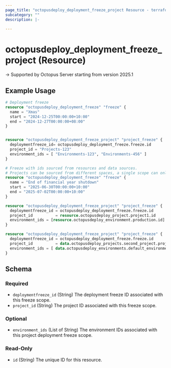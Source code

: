 ```yaml
---
page_title: "octopusdeploy_deployment_freeze_project Resource - terraform-provider-octopusdeploy"
subcategory: ""
description: |-
  
---
```


# octopusdeploy_deployment_freeze_project (Resource)



-> Supported by Octopus Server starting from version 2025.1

## Example Usage

```terraform
# Deployment freeze
resource "octopusdeploy_deployment_freeze" "freeze" {
  name = "Xmas"
  start = "2024-12-25T00:00:00+10:00"
  end = "2024-12-27T00:00:00+08:00"
}


resource "octopusdeploy_deployment_freeze_project" "project_freeze" {
  deploymentfreeze_id= octopusdeploy_deployment_freeze.freeze.id
  project_id = "Projects-123"
  environment_ids = [ "Environments-123", "Environments-456" ]
}

# Freeze with ids sourced from resources and data sources. 
# Projects can be sourced from different spaces, a single scope can only reference projects and environments from the same space.
resource "octopusdeploy_deployment_freeze" "freeze" {
  name = "End of financial year shutdown"
  start = "2025-06-30T00:00:00+10:00"
  end = "2025-07-02T00:00:00+10:00"
}

resource "octopusdeploy_deployment_freeze_project" "project_freeze" {
  deploymentfreeze_id = octopusdeploy_deployment_freeze.freeze.id
  project_id          = resource.octopusdeploy_project.project1.id
  environment_ids = [resource.octopusdeploy_environment.production.id]
}

resource "octopusdeploy_deployment_freeze_project" "project_freeze" {
  deploymentfreeze_id = octopusdeploy_deployment_freeze.freeze.id
  project_id          = data.octopusdeploy_projects.second_project.projects[0].id
  environment_ids = [ data.octopusdeploy_environments.default_environment.environments[0].id ]
}
```
<!-- schema generated by tfplugindocs -->
## Schema

### Required

- `deploymentfreeze_id` (String) The deployment freeze ID associated with this freeze scope.
- `project_id` (String) The project ID associated with this freeze scope.

### Optional

- `environment_ids` (List of String) The environment IDs associated with this project deployment freeze scope.

### Read-Only

- `id` (String) The unique ID for this resource.


